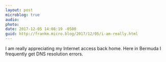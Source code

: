 ```yaml
---
layout: post
microblog: true
audio: 
photo: 
date: 2017-12-05 14:08:19 -0500
guid: http://frankm.micro.blog/2017/12/05/i-am-really.html
---
```

I am really appreciating my Internet access back home. Here in Bermuda I frequently get DNS resolution errors. 
